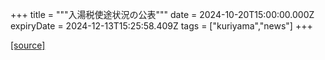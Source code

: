 +++
title = """入湯税使途状況の公表"""
date = 2024-10-20T15:00:00.000Z
expiryDate = 2024-12-13T15:25:58.409Z
tags = ["kuriyama","news"]
+++


[[source]](https://www.town.kuriyama.hokkaido.jp/soshiki/32/932.html)
